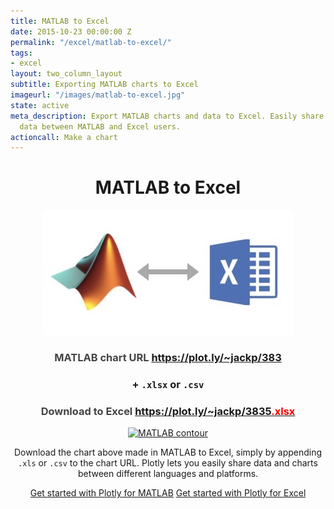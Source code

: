```yaml
---
title: MATLAB to Excel
date: 2015-10-23 00:00:00 Z
permalink: "/excel/matlab-to-excel/"
tags:
- excel
layout: two_column_layout
subtitle: Exporting MATLAB charts to Excel
imageurl: "/images/matlab-to-excel.jpg"
state: active
meta_description: Export MATLAB charts and data to Excel. Easily share charts and
  data between MATLAB and Excel users.
actioncall: Make a chart
---
```


<div style="text-align:center;">

<h1>MATLAB to Excel</h1>

<img src="/images/matlab-to-excel-cropped.jpg" />

<h3 style="color:#444;">
    MATLAB chart URL <a href="https://plot.ly/~jackp/3835" target="_blank">https://plot.ly/~jackp/383</a>
</h3>

<h3>+ <code>.xlsx</code> or <code>.csv</code></h3>

<h3 style="color:#444;">
    Download to Excel <a href="https://plot.ly/~jackp/3835.xlsx" target="_blank">https://plot.ly/~jackp/3835<span style="color:red;">.xlsx</span></a>
</h3>

<div>
    <a href="https://plot.ly/~jackp/3835/" target="_blank" title="MATLAB contour" style="display: block; text-align: center;"><img src="https://plot.ly/~jackp/3835.png" alt="MATLAB contour" style="max-width: 100%;width: 600px;"  width="600" onerror="this.onerror=null;this.src='https://plot.ly/404.png';" /></a>
    <script data-plotly="jackp:3835"  src="https://plot.ly/embed.js" async></script>
</div>

<p>Download the chart above made in MATLAB to Excel, simply by appending <code>.xls</code> or <code>.csv</code> to the chart URL. Plotly lets you easily share data and charts between different languages and platforms.</p>

<p style="text-align:center;">
    <a class="button btn-large" href="https://plot.ly/matlab/">Get started with Plotly for MATLAB</a>
    <a class="button btn-large" href="http://help.plot.ly/excel/">Get started with Plotly for Excel</a>
</p>

</div>
